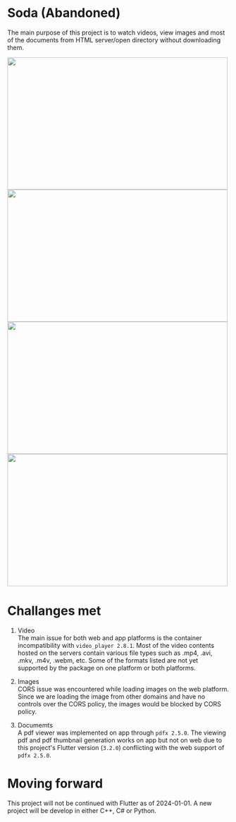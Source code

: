 # Soda (Abandoned)
The main purpose of this  project is to watch videos, view images and most of the documents from HTML server/open directory without downloading them. 

<img src="https://github.com/jazzsim/soda/assets/24294128/c4f132dd-e291-4852-ac7f-22102d081a26" width="500" height="300">
<img src="https://github.com/jazzsim/soda/assets/24294128/d7c3557b-47db-4df2-b68c-56cd5ecd1649" width="500" height="300">
<img src="https://github.com/jazzsim/soda/assets/24294128/0c5f7e2e-8314-4c09-8af7-ad8ec8529951" width="500" height="300">
<img src="https://github.com/jazzsim/soda/assets/24294128/c2df60e6-bb1c-4b6e-9dc3-4579840718f4" width="500" height="300">


# Challanges met
1. Video\
  The main issue for both web and app platforms is the container incompatibility with ```video_player 2.8.1```. Most of the video contents hosted on the servers contain various file types such as .mp4, .avi, .mkv, .m4v, .webm, etc. Some of the formats listed are not yet supported by the package on one platform or both platforms.

2. Images\
  CORS issue was encountered while loading images on the web platform. Since we are loading the image from other domains and have no controls over the CORS policy, the images would be blocked by CORS policy.

3. Documemts\
  A pdf viewer was implemented on app through ```pdfx 2.5.0```. The viewing pdf and pdf thumbnail generation works on app but not on web due to this project's Flutter version (```3.2.0```) conflicting with the web support of ```pdfx 2.5.0```.

# Moving forward
This project will not be continued with Flutter as of 2024-01-01. A new project will be develop in either C++, C# or Python.
